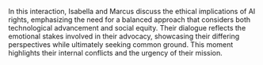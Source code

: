 In this interaction, Isabella and Marcus discuss the ethical implications of AI rights, emphasizing the need for a balanced approach that considers both technological advancement and social equity. Their dialogue reflects the emotional stakes involved in their advocacy, showcasing their differing perspectives while ultimately seeking common ground. This moment highlights their internal conflicts and the urgency of their mission.
